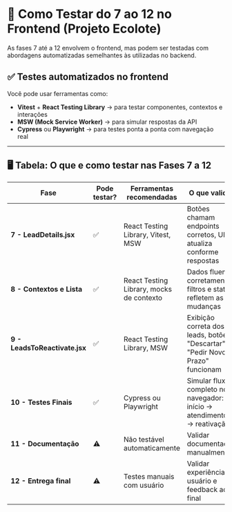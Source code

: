 # 🧪 Como Testar do 7 ao 12 no Frontend (Projeto Ecolote)

As fases 7 até a 12 envolvem o frontend, mas podem ser testadas com abordagens automatizadas semelhantes às utilizadas no backend.

## ✅ Testes automatizados no frontend

Você pode usar ferramentas como:

- **Vitest** + **React Testing Library** → para testar componentes, contextos e interações
- **MSW (Mock Service Worker)** → para simular respostas da API
- **Cypress** ou **Playwright** → para testes ponta a ponta com navegação real

---

## 🖥️ Tabela: O que e como testar nas Fases 7 a 12

| Fase | Pode testar? | Ferramentas recomendadas | O que validar |
|------|--------------|--------------------------|---------------|
| **7 - LeadDetails.jsx** | ✅ | React Testing Library, Vitest, MSW | Botões chamam endpoints corretos, UI atualiza conforme respostas |
| **8 - Contextos e Lista** | ✅ | React Testing Library, mocks de contexto | Dados fluem corretamente, filtros e status refletem as mudanças |
| **9 - LeadsToReactivate.jsx** | ✅ | React Testing Library, MSW | Exibição correta dos leads, botões \"Descartar\" e \"Pedir Novo Prazo\" funcionam |
| **10 - Testes Finais** | ✅ | Cypress ou Playwright | Simular fluxo completo no navegador: início → atendimento → reativação |
| **11 - Documentação** | ⚠️ | Não testável automaticamente | Validar documentação manualmente |
| **12 - Entrega final** | ⚠️ | Testes manuais com usuário | Validar experiência do usuário e feedback ao final |